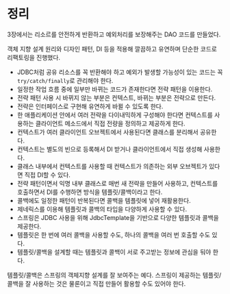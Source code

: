 # 정리

3장에서는 리소르를 안전하게 반환하고 예외처리를 보장해주는 DAO 코드를 만들었다.

객체 지향 설계 원리와 디자인 패턴, DI 등을 적용해 깔끔하고 유연하며 단순한 코드로 리팩토링을 진행했다.

* JDBC처럼 공유 리소스를 꼭 반환해야 하고 예외가 발생할 가능성이 있는 코드는 꼭 `try/catch/finally`로 관리해야 한다.
* 일정한 작업 흐름 중에 일부만 바뀌는 코드가 존재한다면 전략 패턴을 이용한다.
* 전략 패턴 사용 시 바뀌지 않는 부분은 컨텍스트, 바뀌는 부분은 전략으로 만든다.
* 전략은 인터페이스로 구현해 유연하게 바뀔 수 있도록 한다.
* 한 애플리케이션 안에서 여러 전략을 다이내믹하게 구성해야 한다면 컨텍스트를 사용하는 클라이언트 메소드에서 직접 전량을 정의하고 제공하게 한다.
* 컨텍스트가 여러 클라이언트 오브젝트에서 사용된다면 클래스를 분리해서 공유한다.
* 컨텍스트는 별도의 빈으로 등록해서 DI 받거나 클라이언트에서 직접 생성해 사용한다.
* 클래스 내부에서 컨텍스트를 사용할 때 컨텍스트가 의존하는 외부 오브젝트가 있다면 직접 DI할 수 있다.
* 전략 패턴이면서 익명 내부 클래스로 매번 새 전략을 만들어 사용하고, 컨텍스트를 호출하면서 DI를 수행하면 방식을 템플릿/콜백이라고 한다.
* 콜백에도 일정한 패턴이 반복된다면 콜백을 템플릿에 넣어 재활용한다.
* 제네릭스를 이용해 템플릿과 콜백의 타입을 다양하게 사용할 수 있다.
* 스프링은 JDBC 사용을 위해 JdbcTemplate을 기반으로 다양한 템플릿과 콜백을 제공한다.
* 템플릿은 한 번에 여러 콜백을 사용할 수도, 하나의 콜백을 여러 번 호출할 수도 있다.
* 템플릿/콜백을 설계할 때는 템플릿과 콜백이 서로 주고받는 정보에 관심을 둬야 한다.

템플릿/콜백은 스프링의 객체지향 설계를 잘 보여주는 예다. 스프링이 제공하는 템플릿/콜백을 잘 사용하는 것은 물론이고 직접 만들어 활용할 수도 있어야 한다.

